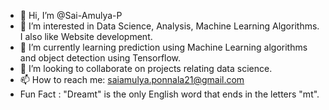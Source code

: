 - 👋 Hi, I’m @Sai-Amulya-P
- 👀 I’m interested in Data Science, Analysis, Machine Learning Algorithms. I also like Website development.
- 🌱 I’m currently learning prediction using Machine Learning algorithms and object detection using Tensorflow.
- 💞️ I’m looking to collaborate on projects relating data science.
- 📫 How to reach me: saiamulya.ponnala21@gmail.com
- Fun Fact : "Dreamt" is the only English word that ends in the letters "mt".
<!---
Sai-Amulya-P/Sai-Amulya-P is a ✨ special ✨ repository because its `README.md` (this file) appears on your GitHub profile.
You can click the Preview link to take a look at your changes.
--->
